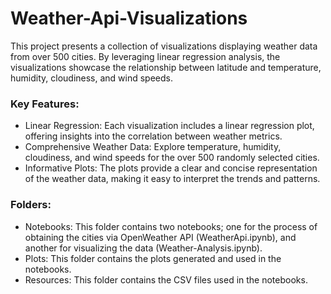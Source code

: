 # Weather-Api-Visualizations

This project presents a collection of visualizations displaying weather data
from over 500 cities. By leveraging linear regression analysis, the visualizations
showcase the relationship between latitude and temperature, humidity, cloudiness, and wind
speeds.

### Key Features:

- Linear Regression: Each visualization includes a linear regression plot, offering insights into the correlation between weather metrics.
- Comprehensive Weather Data: Explore temperature, humidity, cloudiness, and
  wind speeds for the over 500 randomly selected cities.
- Informative Plots: The plots provide a clear and concise representation of the weather data, making it easy to interpret the trends and patterns.

### Folders: 

- Notebooks: This folder contains two notebooks; one for the process of
  obtaining the cities via OpenWeather API (WeatherApi.ipynb), and another for visualizing the data (Weather-Analysis.ipynb).
- Plots: This folder contains the plots generated and used in the notebooks.
- Resources: This folder contains the CSV files used in the notebooks.
